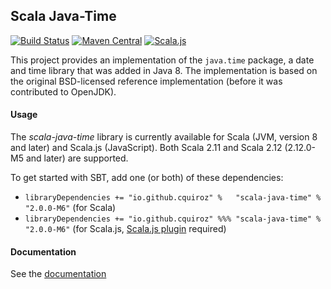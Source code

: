 
## Scala Java-Time

[![Build Status](https://travis-ci.org/cquiroz/scala-java-time.svg?branch=master)](https://travis-ci.org/cquiroz/scala-java-time)
[![Maven Central](https://img.shields.io/maven-central/v/com.github.cquiroz/scala-java-time_2.11.svg)](https://maven-badges.herokuapp.com/maven-central/com.github.cquiroz/scala-java-time_2.11)
[![Scala.js](http://scala-js.org/assets/badges/scalajs-0.6.8.svg)](http://scala-js.org)

This project provides an implementation of the `java.time` package, a date and time library that was added in Java 8.
The implementation is based on the original BSD-licensed reference implementation (before it was contributed to OpenJDK).

#### Usage

The *scala-java-time* library is currently available for Scala (JVM, version 8 and later) and Scala.js (JavaScript).
Both Scala 2.11 and Scala 2.12 (2.12.0-M5 and later) are supported.

To get started with SBT, add one (or both) of these dependencies:

- `libraryDependencies += "io.github.cquiroz" %   "scala-java-time" % "2.0.0-M6"` (for Scala)
- `libraryDependencies += "io.github.cquiroz" %%% "scala-java-time" % "2.0.0-M6"` (for Scala.js, [Scala.js plugin](http://www.scala-js.org/tutorial/basic/#sbt-setup) required)

#### Documentation

See the [documentation](http://cquiroz.github.io/scala-java-time/)
